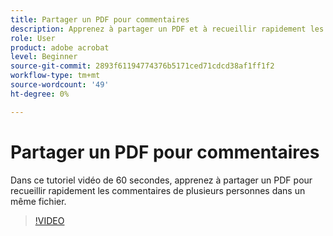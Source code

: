```yaml
---
title: Partager un PDF pour commentaires
description: Apprenez à partager un PDF et à recueillir rapidement les commentaires de plusieurs personnes dans un même fichier
role: User
product: adobe acrobat
level: Beginner
source-git-commit: 2893f61194774376b5171ced71cdcd38af1ff1f2
workflow-type: tm+mt
source-wordcount: '49'
ht-degree: 0%

---
```


# Partager un PDF pour commentaires

Dans ce tutoriel vidéo de 60 secondes, apprenez à partager un PDF pour recueillir rapidement les commentaires de plusieurs personnes dans un même fichier.

>[!VIDEO](https://video.tv.adobe.com/v/340769?quality=12&learn=on&hidetitle=true)